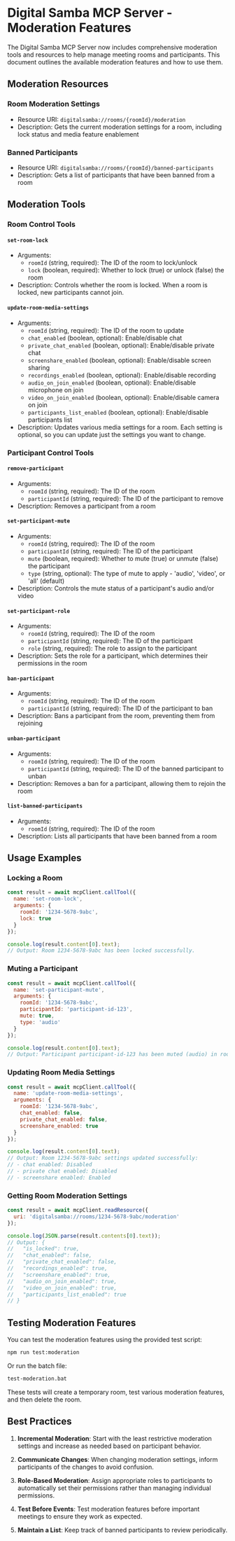 # Digital Samba MCP Server - Moderation Features

The Digital Samba MCP Server now includes comprehensive moderation tools and resources to help manage meeting rooms and participants. This document outlines the available moderation features and how to use them.

## Moderation Resources

### Room Moderation Settings
- Resource URI: `digitalsamba://rooms/{roomId}/moderation`
- Description: Gets the current moderation settings for a room, including lock status and media feature enablement

### Banned Participants
- Resource URI: `digitalsamba://rooms/{roomId}/banned-participants`
- Description: Gets a list of participants that have been banned from a room

## Moderation Tools

### Room Control Tools

#### `set-room-lock`
- Arguments:
  - `roomId` (string, required): The ID of the room to lock/unlock
  - `lock` (boolean, required): Whether to lock (true) or unlock (false) the room
- Description: Controls whether the room is locked. When a room is locked, new participants cannot join.

#### `update-room-media-settings`
- Arguments:
  - `roomId` (string, required): The ID of the room to update
  - `chat_enabled` (boolean, optional): Enable/disable chat
  - `private_chat_enabled` (boolean, optional): Enable/disable private chat
  - `screenshare_enabled` (boolean, optional): Enable/disable screen sharing
  - `recordings_enabled` (boolean, optional): Enable/disable recording
  - `audio_on_join_enabled` (boolean, optional): Enable/disable microphone on join
  - `video_on_join_enabled` (boolean, optional): Enable/disable camera on join
  - `participants_list_enabled` (boolean, optional): Enable/disable participants list
- Description: Updates various media settings for a room. Each setting is optional, so you can update just the settings you want to change.

### Participant Control Tools

#### `remove-participant`
- Arguments:
  - `roomId` (string, required): The ID of the room
  - `participantId` (string, required): The ID of the participant to remove
- Description: Removes a participant from a room

#### `set-participant-mute`
- Arguments:
  - `roomId` (string, required): The ID of the room
  - `participantId` (string, required): The ID of the participant
  - `mute` (boolean, required): Whether to mute (true) or unmute (false) the participant
  - `type` (string, optional): The type of mute to apply - 'audio', 'video', or 'all' (default)
- Description: Controls the mute status of a participant's audio and/or video

#### `set-participant-role`
- Arguments:
  - `roomId` (string, required): The ID of the room
  - `participantId` (string, required): The ID of the participant
  - `role` (string, required): The role to assign to the participant
- Description: Sets the role for a participant, which determines their permissions in the room

#### `ban-participant`
- Arguments:
  - `roomId` (string, required): The ID of the room
  - `participantId` (string, required): The ID of the participant to ban
- Description: Bans a participant from the room, preventing them from rejoining

#### `unban-participant`
- Arguments:
  - `roomId` (string, required): The ID of the room
  - `participantId` (string, required): The ID of the banned participant to unban
- Description: Removes a ban for a participant, allowing them to rejoin the room

#### `list-banned-participants`
- Arguments:
  - `roomId` (string, required): The ID of the room
- Description: Lists all participants that have been banned from a room

## Usage Examples

### Locking a Room

```javascript
const result = await mcpClient.callTool({
  name: 'set-room-lock',
  arguments: {
    roomId: '1234-5678-9abc',
    lock: true
  }
});

console.log(result.content[0].text);
// Output: Room 1234-5678-9abc has been locked successfully.
```

### Muting a Participant

```javascript
const result = await mcpClient.callTool({
  name: 'set-participant-mute',
  arguments: {
    roomId: '1234-5678-9abc',
    participantId: 'participant-id-123',
    mute: true,
    type: 'audio'
  }
});

console.log(result.content[0].text);
// Output: Participant participant-id-123 has been muted (audio) in room 1234-5678-9abc successfully.
```

### Updating Room Media Settings

```javascript
const result = await mcpClient.callTool({
  name: 'update-room-media-settings',
  arguments: {
    roomId: '1234-5678-9abc',
    chat_enabled: false,
    private_chat_enabled: false,
    screenshare_enabled: true
  }
});

console.log(result.content[0].text);
// Output: Room 1234-5678-9abc settings updated successfully:
// - chat enabled: Disabled
// - private chat enabled: Disabled
// - screenshare enabled: Enabled
```

### Getting Room Moderation Settings

```javascript
const result = await mcpClient.readResource({
  uri: 'digitalsamba://rooms/1234-5678-9abc/moderation'
});

console.log(JSON.parse(result.contents[0].text));
// Output: {
//   "is_locked": true,
//   "chat_enabled": false,
//   "private_chat_enabled": false,
//   "recordings_enabled": true,
//   "screenshare_enabled": true,
//   "audio_on_join_enabled": true,
//   "video_on_join_enabled": true,
//   "participants_list_enabled": true
// }
```

## Testing Moderation Features

You can test the moderation features using the provided test script:

```bash
npm run test:moderation
```

Or run the batch file:

```bash
test-moderation.bat
```

These tests will create a temporary room, test various moderation features, and then delete the room.

## Best Practices

1. **Incremental Moderation**: Start with the least restrictive moderation settings and increase as needed based on participant behavior.

2. **Communicate Changes**: When changing moderation settings, inform participants of the changes to avoid confusion.

3. **Role-Based Moderation**: Assign appropriate roles to participants to automatically set their permissions rather than managing individual permissions.

4. **Test Before Events**: Test moderation features before important meetings to ensure they work as expected.

5. **Maintain a List**: Keep track of banned participants to review periodically.
